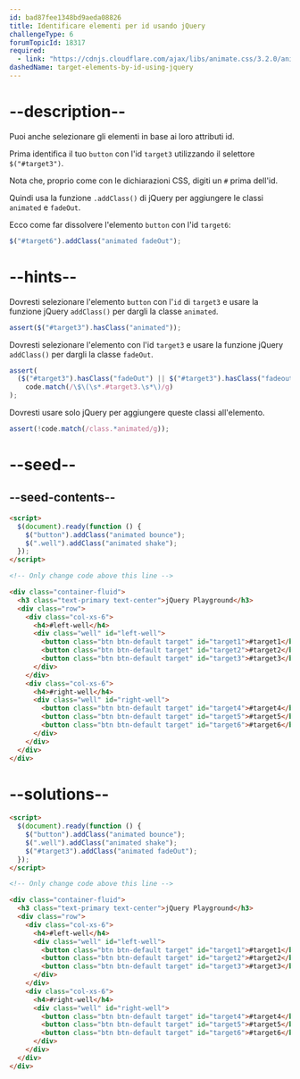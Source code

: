 ```yaml
---
id: bad87fee1348bd9aeda08826
title: Identificare elementi per id usando jQuery
challengeType: 6
forumTopicId: 18317
required:
  - link: "https://cdnjs.cloudflare.com/ajax/libs/animate.css/3.2.0/animate.css"
dashedName: target-elements-by-id-using-jquery
---
```


# --description--

Puoi anche selezionare gli elementi in base ai loro attributi id.

Prima identifica il tuo `button` con l'id `target3` utilizzando il selettore `$("#target3")`.

Nota che, proprio come con le dichiarazioni CSS, digiti un `#` prima dell'id.

Quindi usa la funzione `.addClass()` di jQuery per aggiungere le classi `animated` e `fadeOut`.

Ecco come far dissolvere l'elemento `button` con l'id `target6`:

```js
$("#target6").addClass("animated fadeOut");
```

# --hints--

Dovresti selezionare l'elemento `button` con l'`id` di `target3` e usare la funzione jQuery `addClass()` per dargli la classe `animated`.

```js
assert($("#target3").hasClass("animated"));
```

Dovresti selezionare l'elemento con l'id `target3` e usare la funzione jQuery `addClass()` per dargli la classe `fadeOut`.

```js
assert(
  ($("#target3").hasClass("fadeOut") || $("#target3").hasClass("fadeout")) &&
    code.match(/\$\(\s*.#target3.\s*\)/g)
);
```

Dovresti usare solo jQuery per aggiungere queste classi all'elemento.

```js
assert(!code.match(/class.*animated/g));
```

# --seed--

## --seed-contents--

```html
<script>
  $(document).ready(function () {
    $("button").addClass("animated bounce");
    $(".well").addClass("animated shake");
  });
</script>

<!-- Only change code above this line -->

<div class="container-fluid">
  <h3 class="text-primary text-center">jQuery Playground</h3>
  <div class="row">
    <div class="col-xs-6">
      <h4>#left-well</h4>
      <div class="well" id="left-well">
        <button class="btn btn-default target" id="target1">#target1</button>
        <button class="btn btn-default target" id="target2">#target2</button>
        <button class="btn btn-default target" id="target3">#target3</button>
      </div>
    </div>
    <div class="col-xs-6">
      <h4>#right-well</h4>
      <div class="well" id="right-well">
        <button class="btn btn-default target" id="target4">#target4</button>
        <button class="btn btn-default target" id="target5">#target5</button>
        <button class="btn btn-default target" id="target6">#target6</button>
      </div>
    </div>
  </div>
</div>
```

# --solutions--

```html
<script>
  $(document).ready(function () {
    $("button").addClass("animated bounce");
    $(".well").addClass("animated shake");
    $("#target3").addClass("animated fadeOut");
  });
</script>

<!-- Only change code above this line -->

<div class="container-fluid">
  <h3 class="text-primary text-center">jQuery Playground</h3>
  <div class="row">
    <div class="col-xs-6">
      <h4>#left-well</h4>
      <div class="well" id="left-well">
        <button class="btn btn-default target" id="target1">#target1</button>
        <button class="btn btn-default target" id="target2">#target2</button>
        <button class="btn btn-default target" id="target3">#target3</button>
      </div>
    </div>
    <div class="col-xs-6">
      <h4>#right-well</h4>
      <div class="well" id="right-well">
        <button class="btn btn-default target" id="target4">#target4</button>
        <button class="btn btn-default target" id="target5">#target5</button>
        <button class="btn btn-default target" id="target6">#target6</button>
      </div>
    </div>
  </div>
</div>
```
